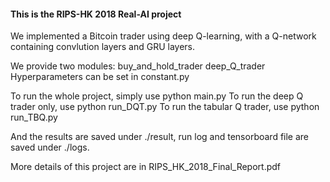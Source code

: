 #### This is the RIPS-HK 2018 Real-AI project ####

We implemented a Bitcoin trader using deep Q-learning, with a Q-network containing convlution layers and GRU layers.

We provide two modules: 
    buy_and_hold_trader
    deep_Q_trader
Hyperparameters can be set in constant.py

To run the whole project, simply use 
    python main.py
To run the deep Q trader only, use
    python run_DQT.py
To run the tabular Q trader, use 
    python run_TBQ.py

And the results are saved under ./result, run log and tensorboard file are saved under ./logs.

More details of this project are in RIPS_HK_2018_Final_Report.pdf

